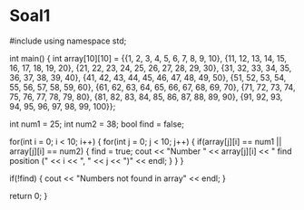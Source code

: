 # Soal1
#include <iostream>
using namespace std;

int main() {
   int array[10][10] = {{1, 2, 3, 4, 5, 6, 7, 8, 9, 10},
                      {11, 12, 13, 14, 15, 16, 17, 18, 19, 20},
                      {21, 22, 23, 24, 25, 26, 27, 28, 29, 30},
                      {31, 32, 33, 34, 35, 36, 37, 38, 39, 40},
                      {41, 42, 43, 44, 45, 46, 47, 48, 49, 50},
                      {51, 52, 53, 54, 55, 56, 57, 58, 59, 60},
                      {61, 62, 63, 64, 65, 66, 67, 68, 69, 70},
                      {71, 72, 73, 74, 75, 76, 77, 78, 79, 80},
                      {81, 82, 83, 84, 85, 86, 87, 88, 89, 90},
                      {91, 92, 93, 94, 95, 96, 97, 98, 99, 100}};

   int num1 = 25;
   int num2 = 38;
   bool find = false;

   for(int i = 0; i < 10; i++) {
      for(int j = 0; j < 10; j++) {
         if(array[j][i] == num1 || array[j][i] == num2) {
            find = true;
            cout << "Number " << array[j][i] << " find position (" << i << ", " << j << ")" << endl;
         }
      }
   }

   if(!find) {
      cout << "Numbers not found in array" << endl;
   }

   return 0;
}
